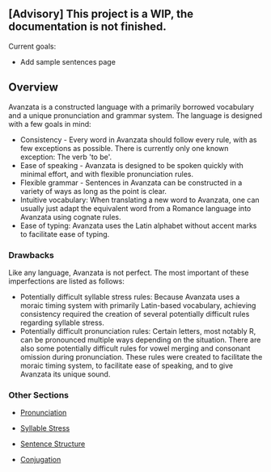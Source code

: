 ## [Advisory] This project is a WIP, the documentation is not finished.
Current goals:
- Add sample sentences page

## Overview  
Avanzata is a constructed language with a primarily borrowed vocabulary and a unique pronunciation and grammar system. The language is designed with a few goals in mind:

- Consistency \- Every word in Avanzata should follow every rule, with as few exceptions as possible. There is currently only one known exception: The verb 'to be'.
- Ease of speaking \- Avanzata is designed to be spoken quickly with minimal effort, and with flexible pronunciation rules.  
- Flexible grammar \- Sentences in Avanzata can be constructed in a variety of ways as long as the point is clear.  
- Intuitive vocabulary: When translating a new word to Avanzata, one can usually just adapt the equivalent word from a Romance language into Avanzata using cognate rules.  
- Ease of typing: Avanzata uses the Latin alphabet without accent marks to facilitate ease of typing.

### Drawbacks  
Like any language, Avanzata is not perfect. The most important of these imperfections are listed as follows:

- Potentially difficult syllable stress rules: Because Avanzata uses a moraic timing system with primarily Latin-based vocabulary, achieving consistency required the creation of several potentially difficult rules regarding syllable stress.  
- Potentially difficult pronunciation rules: Certain letters, most notably R, can be pronounced multiple ways depending on the situation. There are also some potentially difficult rules for vowel merging and consonant omission during pronunciation. These rules were created to facilitate the moraic timing system, to facilitate ease of speaking, and to give Avanzata its unique sound.

### Other Sections
- [Pronunciation](Pronunciation.md)

- [Syllable Stress](Syllable_Stress.md)

- [Sentence Structure](Sentence_Structure.md)

- [Conjugation](Conjugation.md)

